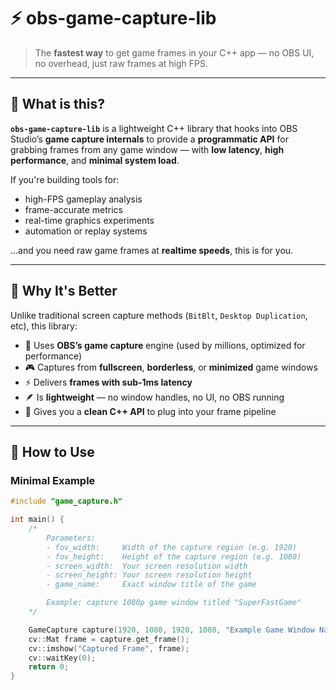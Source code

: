 # ⚡ obs-game-capture-lib

> The **fastest way** to get game frames in your C++ app — no OBS UI, no overhead, just raw frames at high FPS.

---

## 🎯 What is this?

**`obs-game-capture-lib`** is a lightweight C++ library that hooks into OBS Studio’s **game capture internals** to provide a **programmatic API** for grabbing frames from any game window — with **low latency**, **high performance**, and **minimal system load**.

If you're building tools for:

- high-FPS gameplay analysis  
- frame-accurate metrics  
- real-time graphics experiments  
- automation or replay systems  

...and you need raw game frames at **realtime speeds**, this is for you.

---

## 🚀 Why It's Better

Unlike traditional screen capture methods (`BitBlt`, `Desktop Duplication`, etc), this library:

- 🧠 Uses **OBS’s game capture** engine (used by millions, optimized for performance)
- 🎮 Captures from **fullscreen**, **borderless**, or **minimized** game windows
- ⚡ Delivers **frames with sub-1ms latency**
- 🪶 Is **lightweight** — no window handles, no UI, no OBS running
- 🔌 Gives you a **clean C++ API** to plug into your frame pipeline

---

## 🔧 How to Use

### Minimal Example

```cpp
#include "game_capture.h"

int main() {
    /*
        Parameters:
        - fov_width:     Width of the capture region (e.g. 1920)
        - fov_height:    Height of the capture region (e.g. 1080)
        - screen_width:  Your screen resolution width
        - screen_height: Your screen resolution height
        - game_name:     Exact window title of the game

        Example: capture 1080p game window titled "SuperFastGame"
    */

    GameCapture capture(1920, 1080, 1920, 1080, "Example Game Window Name");
    cv::Mat frame = capture.get_frame();
    cv::imshow("Captured Frame", frame);
    cv::waitKey(0);
    return 0;
}
